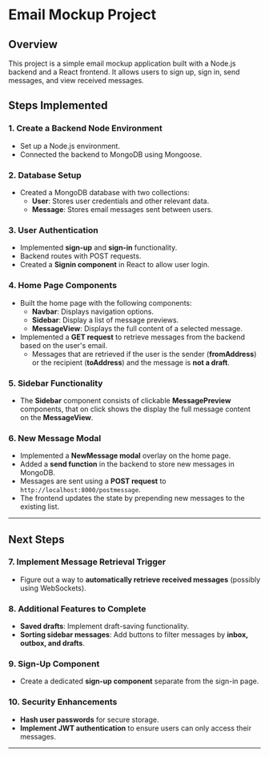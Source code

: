 # Email Mockup Project

## Overview
This project is a simple email mockup application built with a Node.js backend and a React frontend. It allows users to sign up, sign in, send messages, and view received messages.

## Steps Implemented

### 1. Create a Backend Node Environment
- Set up a Node.js environment.
- Connected the backend to MongoDB using Mongoose.

### 2. Database Setup
- Created a MongoDB database with two collections:
  - **User**: Stores user credentials and other relevant data.
  - **Message**: Stores email messages sent between users.

### 3. User Authentication
- Implemented **sign-up** and **sign-in** functionality.
- Backend routes with POST requests.
- Created a **Signin component** in React to allow user login.

### 4. Home Page Components
- Built the home page with the following components:
  - **Navbar**: Displays navigation options.
  - **Sidebar**: Display a list of message previews.
  - **MessageView**: Displays the full content of a selected message.
- Implemented a **GET request** to retrieve messages from the backend based on the user's email.
  - Messages that are retrieved if the user is the sender (**fromAddress**) 
  or the recipient (**toAddress**) and the message is **not a draft**.

### 5. Sidebar Functionality
- The **Sidebar** component consists of clickable **MessagePreview** components, that on click shows the display the full message content on the **MessageView**.

### 6. New Message Modal
- Implemented a **NewMessage modal** overlay on the home page.
- Added a **send function** in the backend to store new messages in MongoDB.
- Messages are sent using a **POST request** to `http://localhost:8000/postmessage`.
- The frontend updates the state by prepending new messages to the existing list.

---

## Next Steps

### 7. Implement Message Retrieval Trigger
- Figure out a way to **automatically retrieve received messages** (possibly using WebSockets).

### 8. Additional Features to Complete
- **Saved drafts**: Implement draft-saving functionality.
- **Sorting sidebar messages**: Add buttons to filter messages by **inbox, outbox, and drafts**.

### 9. Sign-Up Component
- Create a dedicated **sign-up component** separate from the sign-in page.

### 10. Security Enhancements
- **Hash user passwords** for secure storage.
- **Implement JWT authentication** to ensure users can only access their messages.

---
